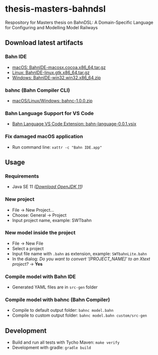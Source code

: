 # thesis-masters-bahndsl

Respository for Masters thesis on BahnDSL: A Domain-Specific Language for Configuring and Modelling Model Railways

## Download latest artifacts

### Bahn IDE
- [macOS: BahnIDE-macosx.cocoa.x86_64.tar.gz](https://gitlab.rz.uni-bamberg.de/swt/teaching/2019-ws/thesis-masters-bahndsl/-/jobs/artifacts/develop/raw/src/build/BahnIDE-macosx.cocoa.x86_64.tar.gz?job=build-rcp-compiler)
- [Linux: BahnIDE-linux.gtk.x86_64.tar.gz](https://gitlab.rz.uni-bamberg.de/swt/teaching/2019-ws/thesis-masters-bahndsl/-/jobs/artifacts/develop/raw/src/build/BahnIDE-linux.gtk.x86_64.tar.gz?job=build-rcp-compiler)
- [Windows: BahnIDE-win32.win32.x86_64.zip](https://gitlab.rz.uni-bamberg.de/swt/teaching/2019-ws/thesis-masters-bahndsl/-/jobs/artifacts/develop/raw/src/build/BahnIDE-win32.win32.x86_64.zip?job=build-rcp-compiler)

### bahnc (Bahn Compiler CLI)
- [macOS/Linux/Windows: bahnc-1.0.0.zip](https://gitlab.rz.uni-bamberg.de/swt/teaching/2019-ws/thesis-masters-bahndsl/-/jobs/artifacts/develop/raw/src/build/bahnc-1.0.0.zip?job=build-rcp-compiler)

### Bahn Language Support for VS Code
- [Bahn Language VS Code Extension: bahn-language-0.0.1.vsix](https://gitlab.rz.uni-bamberg.de/swt/teaching/2019-ws/thesis-masters-bahndsl/-/jobs/artifacts/develop/raw/src/build/bahn-language-0.0.1.vsix?job=deploy-vscode)


### Fix damaged macOS application
- Run command line: `xattr -c "Bahn IDE.app"`

## Usage

### Requirements
- Java SE 11 *([Download OpenJDK 11](https://adoptopenjdk.net/index.html?variant=openjdk11&jvmVariant=hotspot))*

### New project
- File -> New Project...
- Choose: General -> Project
- Input project name, example: SWTbahn

### New model inside the project
- File -> New File
- Select a project
- Input file name with `.bahn` as extension, example: `SWTbahnLite.bahn`
- In the dialog: *Do you want to convert '[PROJECT_NAME]' to an Xtext project?* -> **Yes**

### Compile model with Bahn IDE
- Generated YAML files are in `src-gen` folder

### Compile model with bahnc (Bahn Compiler)
- Compile to default output folder: `bahnc model.bahn`
- Compile to custom output folder: `bahnc model.bahn custom/src-gen`

## Development
- Build and run all tests with Tycho Maven: `make verify`
- Development with gradle: `gradle build`